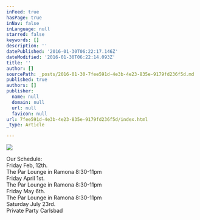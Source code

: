 ```yaml
---
inFeed: true
hasPage: true
inNav: false
inLanguage: null
starred: false
keywords: []
description: ''
datePublished: '2016-01-30T06:22:17.146Z'
dateModified: '2016-01-30T06:22:14.093Z'
title: ''
author: []
sourcePath: _posts/2016-01-30-7fee591d-4e3b-4e23-835e-9179fd236f5d.md
published: true
authors: []
publisher:
  name: null
  domain: null
  url: null
  favicon: null
url: 7fee591d-4e3b-4e23-835e-9179fd236f5d/index.html
_type: Article

---
```

![](https://the-grid-user-content.s3-us-west-2.amazonaws.com/4bf9cf08-16ac-42bf-a8a3-6a35110a1648.jpg)

Our Schedule:  
Friday Feb, 12th.     
The Par Lounge in Ramona  8:30-11pm  
Friday April 1st.      
The Par Lounge in Ramona  8:30-11pm  
Friday May 6th.      
The Par Lounge in Ramona  8:30-11pm  
Saturday  July 23rd.    
Private Party  Carlsbad